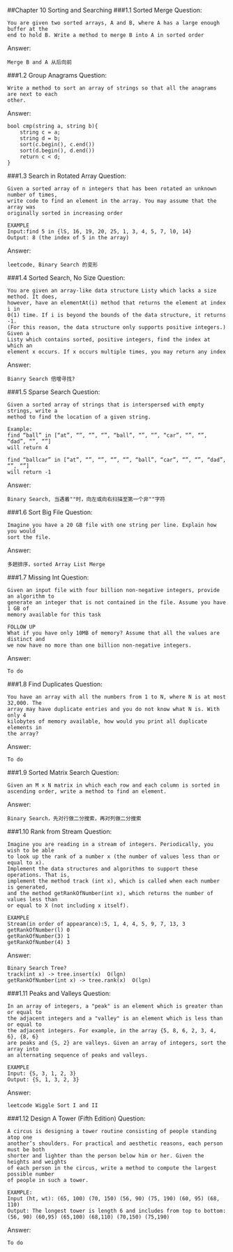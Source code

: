 ##Chapter 10 Sorting and Searching
###1.1 Sorted Merge
Question:

	You are given two sorted arrays, A and B, where A has a large enough buffer at the
	end to hold B. Write a method to merge B into A in sorted order
Answer:

	Merge B and A 从后向前
###1.2 Group Anagrams
Question:

	Write a method to sort an array of strings so that all the anagrams are next to each 
	other.
Answer:

	bool cmp(string a, string b){
		string c = a;
		string d = b;
		sort(c.begin(), c.end())
		sort(d.begin(), d.end())
		return c < d;
	}
###1.3 Search in Rotated Array
Question:

	Given a sorted array of n integers that has been rotated an unknown number of times, 
	write code to find an element in the array. You may assume that the array was
	originally sorted in increasing order

	EXAMPLE
	Input:find 5 in {lS, 16, 19, 20, 25, 1, 3, 4, 5, 7, l0, 14}
	Output: 8 (the index of 5 in the array)
Answer:

	leetcode, Binary Search 的变形
###1.4 Sorted Search, No Size
Question:

	You are given an array-like data structure Listy which lacks a size	method. It does, 
	however, have an elementAt(i) method that returns the element at index i in
	0(1) time. If i is beyond the bounds of the data structure, it returns -1. 
	(For this reason, the data structure only supports positive integers.) Given a 
	Listy which contains sorted, positive integers, find the index at which an 
	element x occurs. If x occurs multiple times, you may return any index
Answer:

	Bianry Search 倍增寻找?
###1.5 Sparse Search
Question:

	Given a sorted array of strings that is interspersed with empty strings, write a
	method to find the location of a given string.

	Example: 
    find “ball” in [“at”, “”, “”, “”, “ball”, “”, “”, “car”, “”, “”, “dad”, “”, “”] 
	will return 4

	find “ballcar” in [“at”, “”, “”, “”, “”, “ball”, “car”, “”, “”, “dad”, “”, “”] 
	will return -1
Answer:
	
	Binary Search, 当遇着""时，向左或向右扫描至第一个非""字符
###1.6 Sort Big File
Question:

	Imagine you have a 20 GB file with one string per line. Explain how you would 
	sort the file.
Answer:
	
	多趟排序，sorted Array List Merge
###1.7 Missing Int
Question:

	Given an input file with four billion non-negative integers, provide an algorithm to
	generate an integer that is not contained in the file. Assume you have 1 GB of
	memory available for this task

	FOLLOW UP
	What if you have only 10MB of memory? Assume that all the values are distinct and 
	we now have no more than one billion non-negative integers.

Answer:

	To do
###1.8 Find Duplicates
Question:

	You have an array with all the numbers from 1 to N, where N is at most 32,000. The
	array may have duplicate entries and you do not know what N is. With only 4 
	kilobytes of memory available, how would you print all duplicate elements in 
	the array?
Answer:

	To do
###1.9 Sorted Matrix Search
Question:

	Given an M x N matrix in which each row and each column is sorted in 
	ascending order, write a method to find an element. 

Answer:

	Binary Search，先对行做二分搜索，再对列做二分搜索
###1.10 Rank from Stream
Question:

	Imagine you are reading in a stream of integers. Periodically, you wish to be able
	to look up the rank of a number x (the number of values less than or equal to x). 
	Implement the data structures and algorithms to support these operations. That is, 
	implement the method track (int x), which is called when each number is generated, 
	and the method getRankOfNumber(int x), which returns the number of values less than 
	or equal to X (not including x itself). 

	EXAMPLE
	Stream(in order of appearance):5, 1, 4, 4, 5, 9, 7, 13, 3
	getRankOfNumber(l) 0
	getRankOfNumber(3) 1
	getRankOfNumber(4) 3 

Answer:

	Binary Search Tree?
	track(int x) -> tree.insert(x)  O(lgn)
	getRankOfNumber(int x) -> tree.rank(x)  O(lgn)

###1.11 Peaks and Valleys
Question:

	In an array of integers, a "peak" is an element which is greater than or equal to
	the adjacent integers and a "valley" is an element which is less than or equal to 
	the adjacent integers. For example, in the array {5, 8, 6, 2, 3, 4, 6}, {8, 6} 
	are peaks and {S, 2} are valleys. Given an array of integers, sort the array into 
	an alternating sequence of peaks and valleys. 

	EXAMPLE
	Input: {S, 3, 1, 2, 3}
	Output: {S, 1, 3, 2, 3}
Answer:

	leetcode Wiggle Sort I and II

###1.12 Design A Tower (Fifth Edition)
Question:

	A circus is designing a tower routine consisting of people standing atop one 
	another’s shoulders. For practical and aesthetic reasons, each person must be both 
	shorter and lighter than the person below him or her. Given the heights and weights 
	of each person in the circus, write a method to compute the largest possible number 
	of people in such a tower.

	EXAMPLE:
	Input (ht, wt): (65, 100) (70, 150) (56, 90) (75, 190) (60, 95) (68, 110)
	Output: The longest tower is length 6 and includes from top to bottom:
	(56, 90) (60,95) (65,100) (68,110) (70,150) (75,190)
Answer:

	To do
	